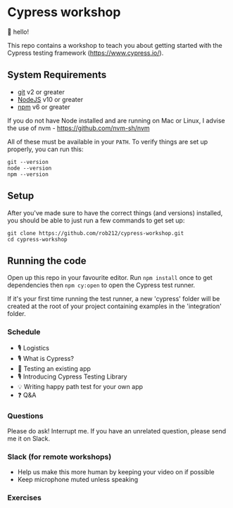 # Cypress workshop

👋 hello! 

This repo contains a workshop to teach you about getting started with the Cypress testing framework (https://www.cypress.io/).

## System Requirements

- [git](https://git-scm.com/) v2 or greater
- [NodeJS](https://nodejs.org/) v10 or greater
- [npm](https://www.npmjs.com/) v6 or greater

If you do not have Node installed and are running on Mac or Linux, I advise the use of nvm - https://github.com/nvm-sh/nvm 

All of these must be available in your `PATH`. To verify things are set up
properly, you can run this:

```shell
git --version
node --version
npm --version
```

## Setup

After you've made sure to have the correct things (and versions) installed, you
should be able to just run a few commands to get set up:

```
git clone https://github.com/rob212/cypress-workshop.git
cd cypress-workshop
```

## Running the code

Open up this repo in your favourite editor. Run `npm install` once to get dependencies then `npm cy:open` to open the Cypress test runner. 

If it's your first time running the test runner, a new 'cypress' folder will be created at the root of your project containing examples in the 'integration' folder.


### Schedule

- 🎙 Logistics
- 🎙 What is Cypress?
- 💪 Testing an existing app
- 🎙 Introducing Cypress Testing Library
- 💡 Writing happy path test for your own app
- ❓ Q&A

### Questions

Please do ask! Interrupt me. If you have an unrelated question, please send me it on Slack.

### Slack (for remote workshops)

- Help us make this more human by keeping your video on if possible
- Keep microphone muted unless speaking

### Exercises
